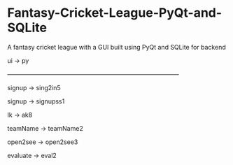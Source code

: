 # Fantasy-Cricket-League-PyQt-and-SQLite
A fantasy cricket league with a GUI built using PyQt and SQLite for backend


ui	 		    ->		py

————————————————————————————
 
signup  		-> 	sing2in5
 
signup 	 	->	signupss1

Ik			     ->	ak8

teamName	 ->	teamName2

open2see		->	open2see3

evaluate		->	eval2
